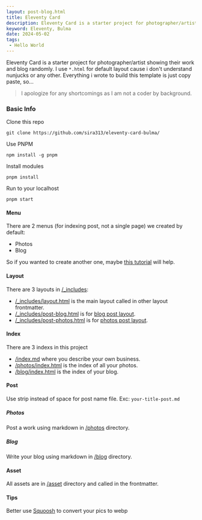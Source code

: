 ```yaml
---
layout: post-blog.html 
title: Eleventy Card
description: Eleventy Card is a starter project for photographer/artist showing their work and blog randomly
keyword: Eleventy, Bulma
date: 2024-05-02
tags:
 - Hello World
---
```

Eleventy Card is a starter project for photographer/artist showing their work and blog randomly. I use `*.html` for default layout cause i don't understand nunjucks or any other. Everything i wrote to build this template is just copy paste, so...
>I apologize for any shortcomings as I am not a coder by background.

### Basic Info
Clone this repo
```
git clone https://github.com/sira313/eleventy-card-bulma/
```
Use PNPM
```
npm install -g pnpm
```
Install modules
```
pnpm install
```
Run to your localhost 
```
pnpm start
```

#### Menu
There are 2 menus (for indexing post, not a single page) we created by default:
- Photos
- Blog

So if you wanted to create another one, maybe [this tutorial](https://www.youtube.com/watch?v=kzf9A9tkkl4) will help.
#### Layout
There are 3 layouts in [/_includes](/_includes/):
- [/_includes/layout.html](/_includes/layout.html) is the main layout called in other layout frontmatter.
- [/_includes/post-blog.html](/_includes/post-blog.html) is for [blog post layout](/blog/posts/).
- [/_includes/post-photos.html](/_includes/post-photos.html) is for [photos post layout](/photos/).
#### Index
There are 3 indexs in this project
- [/index.md](/index.md) where you describe your own business.
- [/photos/index.html](/photos/index.html) is the index of all your photos.
- [/blog/index.html](/blog/index.html) is the index of your blog.
#### Post
Use strip instead of space for post name file. Exc: `your-title-post.md`
##### Photos
Post a work using markdown in [/photos](/photos/) directory.
##### Blog
Write your blog using markdown in [/blog](/blog) directory.
#### Asset
All assets are in [/asset](/asset/) directory and called in the frontmatter.
#### Tips
Better use [Squoosh](https://squoosh.app/) to convert your pics to webp

